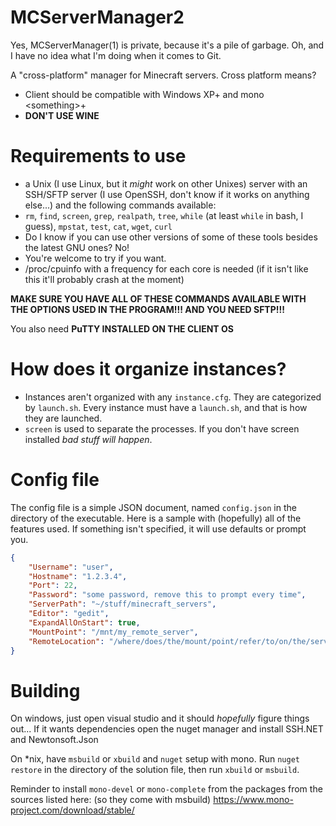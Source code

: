 # MCServerManager2
Yes, MCServerManager(1) is private, because it's a pile of garbage.
Oh, and I have no idea what I'm doing when it comes to Git.

A "cross-platform" manager for Minecraft servers.
Cross platform means?
* Client should be compatible with Windows XP+ and mono \<something\>+
* **DON'T USE WINE**

# Requirements to use
* a Unix (I use Linux, but it *might* work on other Unixes) server with an SSH/SFTP server (I use OpenSSH, don't know if it works on anything else...) and the following commands available:
* ``rm``, ``find``, ``screen``, ``grep``, ``realpath``, ``tree``, ``while`` (at least ``while`` in bash, I guess), ``mpstat``, ``test``, ``cat``, ``wget``, ``curl``
* Do I know if you can use other versions of some of these tools besides the latest GNU ones? No!
* You're welcome to try if you want.
* /proc/cpuinfo with a frequency for each core is needed (if it isn't like this it'll probably crash at the moment)

**MAKE SURE YOU HAVE ALL OF THESE COMMANDS AVAILABLE WITH THE OPTIONS USED IN THE PROGRAM!!! AND YOU NEED SFTP!!!**

You also need **PuTTY INSTALLED ON THE CLIENT OS**

# How does it organize instances?
* Instances aren't organized with any ``instance.cfg``. They are categorized by ``launch.sh``. Every instance must have a ``launch.sh``, and that is how they are launched.
* ``screen`` is used to separate the processes. If you don't have screen installed *bad stuff will happen*.

# Config file
The config file is a simple JSON document, named ``config.json`` in the directory of the executable. Here is a sample with (hopefully) all of the features used. If something isn't specified, it will use defaults or prompt you.
```json
{
	"Username": "user",
	"Hostname": "1.2.3.4",
	"Port": 22,
	"Password": "some password, remove this to prompt every time",
	"ServerPath": "~/stuff/minecraft_servers",
	"Editor": "gedit",
	"ExpandAllOnStart": true,
	"MountPoint": "/mnt/my_remote_server",
	"RemoteLocation": "/where/does/the/mount/point/refer/to/on/the/server"
}
```

# Building
On windows, just open visual studio and it should *hopefully* figure things out... If it wants dependencies open the nuget manager and install SSH.NET and Newtonsoft.Json

On *nix, have ``msbuild`` or ``xbuild`` and ``nuget`` setup with mono. Run ``nuget restore`` in the directory of the solution file, then run ``xbuild`` or ``msbuild``.

Reminder to install ``mono-devel`` or ``mono-complete`` from the packages from the sources listed here: (so they come with msbuild) https://www.mono-project.com/download/stable/
